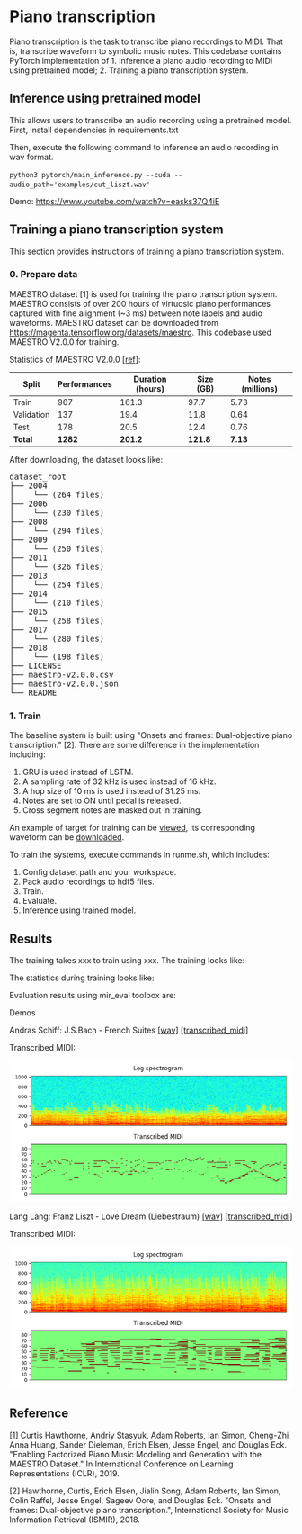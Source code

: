 
# Piano transcription

Piano transcription is the task to transcribe piano recordings to MIDI. That is, transcribe waveform to symbolic music notes. This codebase contains PyTorch implementation of 1. Inference a piano audio recording to MIDI using pretrained model; 2. Training a piano transcription system.

## Inference using pretrained model
This allows users to transcribe an audio recording using a pretrained model. First, install dependencies in requirements.txt

Then, execute the following command to inference an audio recording in wav format.

`python3 pytorch/main_inference.py --cuda --audio_path='examples/cut_liszt.wav'
`

Demo: https://www.youtube.com/watch?v=easks37Q4iE

## Training a piano transcription system

This section provides instructions of training a piano transcription system.

### 0. Prepare data
MAESTRO dataset [1] is used for training the piano transcription system. MAESTRO consists of over 200 hours of virtuosic piano performances captured with fine alignment (~3 ms) between note labels and audio waveforms. MAESTRO dataset can be downloaded from https://magenta.tensorflow.org/datasets/maestro. This codebase used MAESTRO V2.0.0 for training.

Statistics of MAESTRO V2.0.0 [[ref]](https://magenta.tensorflow.org/datasets/maestro#v200):

| Split      | Performances | Duration (hours) | Size (GB) | Notes (millions) |
|------------|--------------|------------------|-----------|------------------|
| Train      |          967 |            161.3 |      97.7 |             5.73 |
| Validation |          137 |             19.4 |      11.8 |             0.64 |
| Test       |          178 |             20.5 |      12.4 |             0.76 |
| **Total**  |      **1282**|         **201.2**|  **121.8**|          **7.13**|

After downloading, the dataset looks like:

<pre>
dataset_root
├── 2004
│    └── (264 files)
├── 2006
│    └── (230 files)
├── 2008
│    └── (294 files)
├── 2009
│    └── (250 files) 
├── 2011
│    └── (326 files)
├── 2013
│    └── (254 files)
├── 2014
│    └── (210 files)
├── 2015
│    └── (258 files)
├── 2017
│    └── (280 files)
├── 2018
│    └── (198 files)
├── LICENSE
├── maestro-v2.0.0.csv
├── maestro-v2.0.0.json
└── README
</pre>

### 1. Train
The baseline system is built using "Onsets and frames: Dual-objective piano transcription." [2]. There are some difference in the implementation including:
1) GRU is used instead of LSTM. 
2) A sampling rate of 32 kHz is used instead of 16 kHz. 
3) A hop size of 10 ms is used instead of 31.25 ms. 
4) Notes are set to ON until pedal is released.
5) Cross segment notes are masked out in training.

An example of target for training can be [viewed](appendixes/target.png), its corresponding waveform can be [downloaded](appendixes/target.wav).

To train the systems, execute commands in runme.sh, which includes:
1) Config dataset path and your workspace.
2) Pack audio recordings to hdf5 files.
3) Train.
4) Evaluate.
5) Inference using trained model.

## Results
The training takes xxx to train using xxx. The training looks like:

The statistics during training looks like:

Evaluation results using mir_eval toolbox are:

Demos

Andras Schiff: J.S.Bach - French Suites [[wav]](examples/cut_bach.wav) [[transcribed_midi]](appendixes/cut_bach.mid)

Transcribed MIDI:

<img src="appendixes/cut_bach.png">

Lang Lang: Franz Liszt - Love Dream (Liebestraum) [[wav]](examples/cut_liszt.wav) [[transcribed_midi]](appendixes/cut_liszt.mid)

Transcribed MIDI:

<img src="appendixes/cut_liszt.png">



## Reference
[1] Curtis Hawthorne, Andriy Stasyuk, Adam Roberts, Ian Simon, Cheng-Zhi Anna Huang, Sander Dieleman, Erich Elsen, Jesse Engel, and Douglas Eck. "Enabling Factorized Piano Music Modeling and Generation with the MAESTRO Dataset." In International Conference on Learning Representations (ICLR), 2019.

[2] Hawthorne, Curtis, Erich Elsen, Jialin Song, Adam Roberts, Ian Simon, Colin Raffel, Jesse Engel, Sageev Oore, and Douglas Eck. "Onsets and frames: Dual-objective piano transcription.", International Society for Music Information Retrieval (ISMIR), 2018.